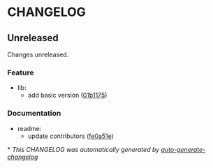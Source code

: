 # CHANGELOG

## Unreleased

Changes unreleased.

### Feature

- lib:
  - add basic version ([01b1175](https://github.com/BobAnkh/ns3-parallel/commit/01b11755b305dff19d6037aa310f5444e7de25d9))

### Documentation

- readme:
  - update contributors ([fe0a51e](https://github.com/BobAnkh/ns3-parallel/commit/fe0a51ebbbf94ba44f994eb4cd3069300d8c4501))

\* *This CHANGELOG was automatically generated by [auto-generate-changelog](https://github.com/BobAnkh/auto-generate-changelog)*
